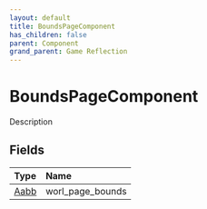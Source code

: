 ```yaml
---
layout: default
title: BoundsPageComponent
has_children: false
parent: Component
grand_parent: Game Reflection
---
```

# BoundsPageComponent
Description 

## Fields

| Type | Name |
|:----------|:--------------|
| [Aabb](/riftbreaker-wiki/docs/game-reflection/classes/aabb/) | worl_page_bounds |

